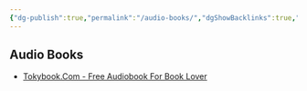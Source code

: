 ```yaml
---
{"dg-publish":true,"permalink":"/audio-books/","dgShowBacklinks":true,"dgShowLocalGraph":true}
---
```



## Audio Books
- [Tokybook.Com - Free Audiobook For Book Lover](https://tokybook.com/)